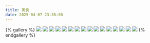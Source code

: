 ```yaml
---
title: 美食
date: 2025-04-07 23:38:50
---
```

{% gallery %}
![](https://img.cnlmc.ip-ddns.com/PicGo/美食16.jpg)
![](https://img.cnlmc.ip-ddns.com/PicGo/美食15.jpg)
![](https://img.cnlmc.ip-ddns.com/PicGo/美食14.jpg)
![](https://img.cnlmc.ip-ddns.com/PicGo/美食13.jpg)
![](https://img.cnlmc.ip-ddns.com/PicGo/美食12.jpg)
![](https://img.cnlmc.ip-ddns.com/PicGo/美食11.jpg)
![](https://img.cnlmc.ip-ddns.com/PicGo/美食10.jpg)
![](https://img.cnlmc.ip-ddns.com/PicGo/美食9.jpg)
![](https://img.cnlmc.ip-ddns.com/PicGo/美食8.jpg)
![](https://img.cnlmc.ip-ddns.com/PicGo/美食7.jpg)
![](https://img.cnlmc.ip-ddns.com/PicGo/美食6.jpg)
![](https://img.cnlmc.ip-ddns.com/PicGo/美食5.jpg)
![](https://img.cnlmc.ip-ddns.com/PicGo/美食4.jpg)
![](https://img.cnlmc.ip-ddns.com/PicGo/美食3.jpg)
![](https://img.cnlmc.ip-ddns.com/PicGo/美食2.jpg)
![](https://img.cnlmc.ip-ddns.com/PicGo/美食1.jpg)
{% endgallery %}

